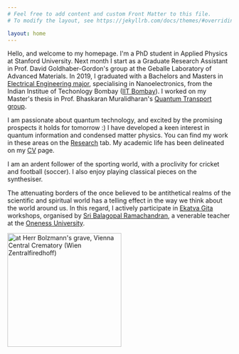 ```yaml
---
# Feel free to add content and custom Front Matter to this file.
# To modify the layout, see https://jekyllrb.com/docs/themes/#overriding-theme-defaults

layout: home
---
```


Hello, and welcome to my homepage. I'm a PhD student in Applied Physics at Stanford University. Next month I start as a Graduate Research Assistant in Prof. David Goldhaber-Gordon's group at the Geballe Laboratory of Advanced Materials. In 2019, I graduated with a Bachelors and Masters in [Electrical Engineering major](http://www.ee.iitb.ac.in/), specialising in Nanoelectronics, from the Indian Institue of Techonlogy Bombay ([IIT Bombay](http://iitb.ac.in)). I worked on my Master's thesis in Prof. Bhaskaran Muralidharan's [Quantum Transport group](http://www.ee.iitb.ac.in/bmwebpage).  

I am passionate about quantum technology, and excited by the promising prospects it holds for tomorrow :)  I have developed a keen interest in quantum information and condensed matter physics. You can find my work in these areas on the [Research](http://praveen5.github.io/research/) tab. My academic life has been delineated on my [CV](http://praveen5.github.io/resume/) page. 

I am an ardent follower of the sporting world, with a proclivity for cricket and football (soccer). I also enjoy playing classical pieces on the synthesiser. 

The attenuating borders of the once believed to be antithetical realms of the scientific and spiritual world has a telling effect in the way we think about the world around us. In this regard, I actively participate in [Ekatva Gita](http://songofoneness.com/objective-and-structure/) workshops, organised by [Sri Balagopal Ramachandran](https://www.linkedin.com/in/balagopal-ramachandran-5a42262/), a venerable teacher at the [Oneness University](http://onenessuniversity.org/).  


<img src="/me.png" ALIGN = "CENTRE" width="256" title="at Herr Bolzmann's grave, Vienna Central Crematory (Wien Zentralfiredhoff)">

